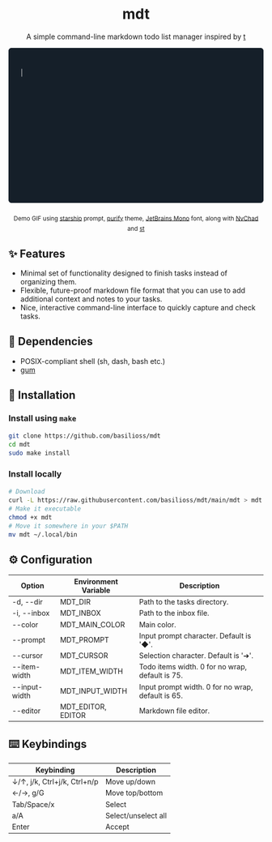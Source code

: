<div align="center">
  <h1>mdt</h1>
  <p>A simple command-line markdown todo list manager inspired by <a href="https://github.com/sjl/t">t</a></p>
  <img src="mdt.gif" alt="Demo" width="800">
  <p>
    <sub>
      Demo GIF using <a href=https://starship.rs/>starship</a> prompt, <a href=https://github.com/kyoz/purify>purify</a> theme, <a href=https://www.jetbrains.com/lp/mono/>JetBrains Mono</a> font, along with <a href=https://nvchad.com>NvChad</a> and <a href=https://github.com/siduck/st>st</a>
    </sub>
  </p>
</div>
  
## :sparkles: Features

- Minimal set of functionality designed to finish tasks instead of organizing them.
- Flexible, future-proof markdown file format that you can use to add additional context and notes to your tasks.
- Nice, interactive command-line interface to quickly capture and check tasks.

## :receipt: Dependencies

- POSIX-compliant shell (sh, dash, bash etc.)
- [gum](https://github.com/charmbracelet/gum#installation)

## :rocket: Installation

### Install using `make`

```sh
git clone https://github.com/basilioss/mdt
cd mdt
sudo make install
```

### Install locally

```sh
# Download
curl -L https://raw.githubusercontent.com/basilioss/mdt/main/mdt > mdt
# Make it executable
chmod +x mdt
# Move it somewhere in your $PATH
mv mdt ~/.local/bin
```

## :gear: Configuration

| Option        | Environment Variable  | Description                                       |
| ------------  | --------------------- | ------------------------------------------------- |
| -d, --dir     | MDT_DIR               | Path to the tasks directory.                      |
| -i, --inbox   | MDT_INBOX             | Path to the inbox file.                           |
| --color       | MDT_MAIN_COLOR        | Main color.                                       |
| --prompt      | MDT_PROMPT            | Input prompt character. Default is '◆'.           |
| --cursor      | MDT_CURSOR            | Selection character. Default is '➔'.              |
| --item-width  | MDT_ITEM_WIDTH        | Todo items width. 0 for no wrap, default is 75.   |
| --input-width | MDT_INPUT_WIDTH       | Input prompt width. 0 for no wrap, default is 65. |
| --editor      | MDT_EDITOR, EDITOR    | Markdown file editor.                             |

## :keyboard: Keybindings

| Keybinding                   | Description         |
| ---------------------------- | ------------------- |
| ↓/↑, j/k, Ctrl+j/k, Ctrl+n/p | Move up/down        |
| ←/→, g/G                     | Move top/bottom     |
| Tab/Space/x                  | Select              |
| a/A                          | Select/unselect all |
| Enter                        | Accept              |
